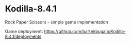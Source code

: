 # Kodilla-8.4.1
Rock Paper Scissors - simple game implementation

Game deployment: https://github.com/bartekbugala/Kodilla-8.4.1/deployments

